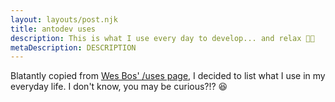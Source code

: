 ```yaml
---
layout: layouts/post.njk
title: antodev uses
description: This is what I use every day to develop... and relax 💪🏻
metaDescription: DESCRIPTION
---
```

Blatantly copied from [Wes Bos' /uses page](https://wesbos.com/uses), I decided to list what I use in my everyday life. I don't know, you may be curious?!? 😆
